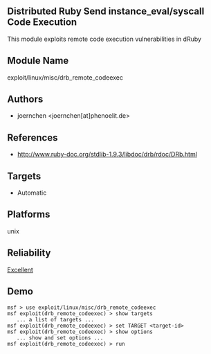 ## Distributed Ruby Send instance_eval/syscall Code Execution

This module exploits remote code execution vulnerabilities 
in dRuby


## Module Name
exploit/linux/misc/drb_remote_codeexec

## Authors
* joernchen <joernchen[at]phenoelit.de>


## References
* http://www.ruby-doc.org/stdlib-1.9.3/libdoc/drb/rdoc/DRb.html



## Targets
* Automatic


## Platforms
unix

## Reliability
[Excellent](https://github.com/rapid7/metasploit-framework/wiki/Exploit-Ranking)

## Demo

```
msf > use exploit/linux/misc/drb_remote_codeexec
msf exploit(drb_remote_codeexec) > show targets
   ... a list of targets ...
msf exploit(drb_remote_codeexec) > set TARGET <target-id>
msf exploit(drb_remote_codeexec) > show options
   ... show and set options ...
msf exploit(drb_remote_codeexec) > run
```
    
    